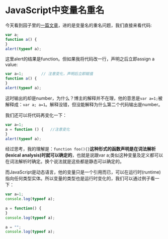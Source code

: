 JavaScript中变量名重名
=======

今天看到园子里的[一篇文章](http://www.cnblogs.com/snandy/archive/2012/03/01/2373237.html)，进的是变量名的重名问题，我们直接来看代码:

```javascript
var a;
function a() { 
}
alert(typeof a);
```

这里alert的结果是function。但如果我将代码改一行，声明之后立即assign a value:

```javascript
var a=1;        // 注意变化，声明后立即赋值
function a() {
}
alert(typeof a);
```

这时输出的却是number，为什么？博主的解释并不在理，他的意思是`var a=1;`被解释成：`var a; a=1`。解释没错，但没能解释为什么第二个代码输出是number。

我们还可以将代码再变化一下：

```javascript
var a=1; 
a = function () {   //注意变化
}
alert(typeof a);
```

经过思考，我的理解是：`function foo(){}`**这种形式的函数声明是在词法解析(lexical analysis)时就可以确定的**，也就是说跟var a;类似这种变量及定义都可以在词法解析时确定。换个说法就是这些都是静态可以确定的。

而JavaScript是动态语言，他的变量只是一个引用而已，可以在运行时(runtime)指向任何类型实体。所以变量的类型也是运行时变化的，我们可以通过例子看一下：

```javascript
var a=1; 
console.log(typeof a);
 
a = function() { 
}
console.log(typeof a);
 
a = "";
console.log(typeof a);
```
